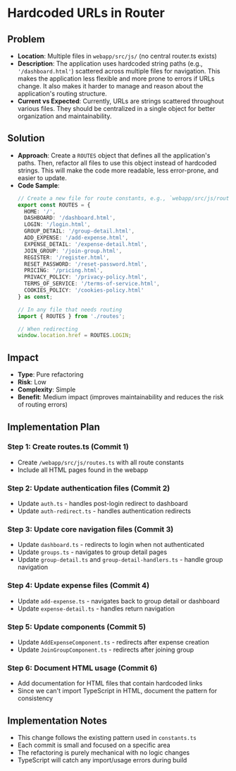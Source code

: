 # Hardcoded URLs in Router

## Problem
- **Location**: Multiple files in `webapp/src/js/` (no central router.ts exists)
- **Description**: The application uses hardcoded string paths (e.g., `'/dashboard.html'`) scattered across multiple files for navigation. This makes the application less flexible and more prone to errors if URLs change. It also makes it harder to manage and reason about the application's routing structure.
- **Current vs Expected**: Currently, URLs are strings scattered throughout various files. They should be centralized in a single object for better organization and maintainability.

## Solution
- **Approach**: Create a `ROUTES` object that defines all the application's paths. Then, refactor all files to use this object instead of hardcoded strings. This will make the code more readable, less error-prone, and easier to update.
- **Code Sample**:
  ```typescript
  // Create a new file for route constants, e.g., `webapp/src/js/routes.ts`
  export const ROUTES = {
    HOME: '/',
    DASHBOARD: '/dashboard.html',
    LOGIN: '/login.html',
    GROUP_DETAIL: '/group-detail.html',
    ADD_EXPENSE: '/add-expense.html',
    EXPENSE_DETAIL: '/expense-detail.html',
    JOIN_GROUP: '/join-group.html',
    REGISTER: '/register.html',
    RESET_PASSWORD: '/reset-password.html',
    PRICING: '/pricing.html',
    PRIVACY_POLICY: '/privacy-policy.html',
    TERMS_OF_SERVICE: '/terms-of-service.html',
    COOKIES_POLICY: '/cookies-policy.html'
  } as const;

  // In any file that needs routing
  import { ROUTES } from './routes';
  
  // When redirecting
  window.location.href = ROUTES.LOGIN;
  ```

## Impact
- **Type**: Pure refactoring
- **Risk**: Low
- **Complexity**: Simple
- **Benefit**: Medium impact (improves maintainability and reduces the risk of routing errors)

## Implementation Plan

### Step 1: Create routes.ts (Commit 1)
- Create `/webapp/src/js/routes.ts` with all route constants
- Include all HTML pages found in the webapp

### Step 2: Update authentication files (Commit 2)
- Update `auth.ts` - handles post-login redirect to dashboard
- Update `auth-redirect.ts` - handles authentication redirects

### Step 3: Update core navigation files (Commit 3)
- Update `dashboard.ts` - redirects to login when not authenticated
- Update `groups.ts` - navigates to group detail pages
- Update `group-detail.ts` and `group-detail-handlers.ts` - handle group navigation

### Step 4: Update expense files (Commit 4)
- Update `add-expense.ts` - navigates back to group detail or dashboard
- Update `expense-detail.ts` - handles return navigation

### Step 5: Update components (Commit 5)
- Update `AddExpenseComponent.ts` - redirects after expense creation
- Update `JoinGroupComponent.ts` - redirects after joining group

### Step 6: Document HTML usage (Commit 6)
- Add documentation for HTML files that contain hardcoded links
- Since we can't import TypeScript in HTML, document the pattern for consistency

## Implementation Notes
- This change follows the existing pattern used in `constants.ts`
- Each commit is small and focused on a specific area
- The refactoring is purely mechanical with no logic changes
- TypeScript will catch any import/usage errors during build